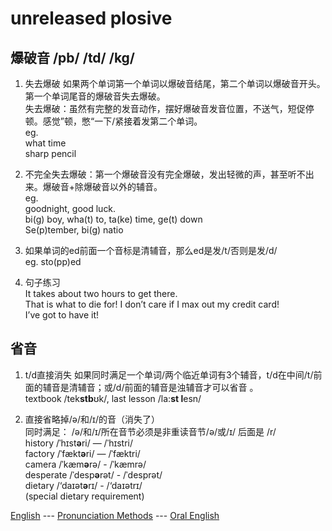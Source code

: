 # unreleased plosive
     
爆破音 /pb/ /td/ /kg/     
--------------------
1. 失去爆破
如果两个单词第一个单词以爆破音结尾，第二个单词以爆破音开头。第一个单词尾音的爆破音失去爆破。          
失去爆破：虽然有完整的发音动作，摆好爆破音发音位置，不送气，短促停顿。感觉”顿，憋“一下/紧接着发第二个单词。    
eg.    
what time    
sharp pencil    

2. 不完全失去爆破：第一个爆破音没有完全爆破，发出轻微的声，甚至听不出来。爆破音+除爆破音以外的辅音。     
eg.    
goodnight, good luck.     
bi(g) boy, wha(t) to, ta(ke) time, ge(t) down    
Se(p)tember, bi(g) natio     

3. 如果单词的ed前面一个音标是清辅音，那么ed是发/t/否则是发/d/     
eg. sto(pp)ed      

4. 句子练习    
It takes about two hours to get there.      
That is what to die for! I don’t care if I max out my credit card!      
I’ve got to have it!     

省音    
-------
1. t/d直接消失
如果同时满足⼀个单词/两个临近单词有3个辅⾳，t/d在中间/t/前⾯的辅⾳是清辅⾳；或/d/前⾯的辅⾳是浊辅⾳才可以省⾳ 。   
textbook /tek**stb**ʊk/, last lesson /la:**st l**esn/    

2. 直接省略掉/ə/和/ɪ/的⾳（消失了）    
同时满⾜： /ə/和/ɪ/所在⾳节必须是⾮重读⾳节/ə/或/ɪ/ 后⾯是 /r/    
history /ˈhɪst**ə**ri/ — /ˈhɪstri/     
factory /ˈfækt**ə**ri/ — /ˈfæktri/    
camera /ˈkæm**ə**rə/ - /ˈkæmrə/    
desperate /ˈdesp**ə**rət/ - /ˈdesprət/    
dietary /‘daɪət**ə**rɪ/ - /‘daɪətrɪ/     
(special dietary requirement)     


[English](../../english.md) --- [Pronunciation Methods](pronunciation_methods.md) --- [Oral English](../oral_english.md)   